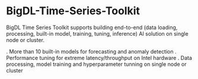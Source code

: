 # BigDL-Time-Series-Toolkit
BigDL Time Series Toolkit supports building end-to-end (data loading, processing, built-in model, training, tuning, inference) AI solution on single node or cluster.

. More than 10 built-in models for forecasting and anomaly detection
. Performance tuning for extreme latency/throughput on Intel hardware
. Data processing, model training and hyperparameter tunning on single node or cluster
